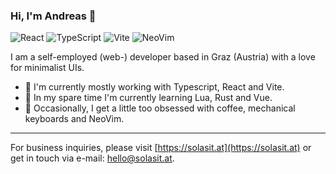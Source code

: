 ### Hi, I'm Andreas 👋

![React](https://img.shields.io/badge/React-26292f?style=for-the-badge&logo=react&logoColor=61DAFB)
![TypeScript](https://img.shields.io/badge/TypeScript-26292f?style=for-the-badge&logo=typescript)
![Vite](https://img.shields.io/badge/-Vite-26292f?style=for-the-badge&logo=vite)
![NeoVim](https://img.shields.io/badge/NeoVim-26292f?&style=for-the-badge&logo=neovim)

I am a self-employed (web-) developer based in Graz (Austria) with a love for minimalist UIs.


- 🔭 I'm currently mostly working with Typescript, React and Vite.
- 🌱 In my spare time I'm currently learning Lua, Rust and Vue.
- 🎈 Occasionally, I get a little too obsessed with coffee, mechanical keyboards and NeoVim.

---

For business inquiries, please visit [https://solasit.at](https://solasit.at) or get in touch via e-mail: [hello\@solasit.at](mailto:hello@solasit.at).
